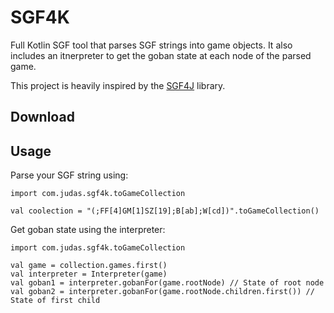 # SGF4K

Full Kotlin SGF tool that parses SGF strings into game objects.
It also includes an itnerpreter to get the goban state at each node of the parsed game.

This project is heavily inspired by the [SGF4J](https://github.com/toomasr/sgf4j) library.

## Download


## Usage

Parse your SGF string using:

```
import com.judas.sgf4k.toGameCollection

val coolection = "(;FF[4]GM[1]SZ[19];B[ab];W[cd])".toGameCollection()
```

Get goban state using the interpreter:

```
import com.judas.sgf4k.toGameCollection

val game = collection.games.first()
val interpreter = Interpreter(game)
val goban1 = interpreter.gobanFor(game.rootNode) // State of root node
val goban2 = interpreter.gobanFor(game.rootNode.children.first()) // State of first child
```

